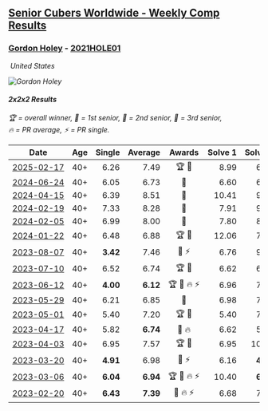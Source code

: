 <style>table {white-space: nowrap;}</style>
<link rel="stylesheet" type="text/css" href="/scw-comp/css/flags.css" />

## [Senior Cubers Worldwide - Weekly Comp Results](/scw-comp/results/)
### [Gordon Holey](README.md) - [2021HOLE01](https://www.worldcubeassociation.org/persons/2021HOLE01?event=222)

<i class="flag flag-US" />&nbsp;United States

![Gordon Holey](1642020105.jpg)

#### 2x2x2 Results

<span style="white-space: nowrap;">🏆 = overall winner</span>, <span style="white-space: nowrap;">🥇 = 1st senior</span>, <span style="white-space: nowrap;">🥈 = 2nd senior</span>, <span style="white-space: nowrap;">🥉 = 3rd senior</span>, <span style="white-space: nowrap;">🔥 = PR average</span>, <span style="white-space: nowrap;">⚡ = PR single</span>.

| Date | Age | Single | Average | Awards | Solve 1 | Solve 2 | Solve 3 | Solve 4 | Solve 5 | Video |
| :--: | :--: | --: | --: | :--: | --: | --: | --: | --: | --: | :-- |
| [2025-02-17](../../results/2025-02-17/222.md) | 40+ | 6.26 | 7.49 | 🏆 🥇 | 8.99 | 6.26 | 7.33 | 7.56 | 7.57 | [Desktop](https://www.facebook.com/766997877/videos/2139389633184119) / [Mobile](https://m.facebook.com/766997877/videos/2139389633184119) |
| [2024-06-24](../../results/2024-06-24/222.md) | 40+ | 6.05 | 6.73 | 🥈 | 6.60 | 6.14 | 7.45 | 6.05 | DNF | [Desktop](https://www.facebook.com/766997877/videos/1204770200552539) / [Mobile](https://m.facebook.com/766997877/videos/1204770200552539) |
| [2024-04-15](../../results/2024-04-15/222.md) | 40+ | 6.39 | 8.51 | 🥈 | 10.41 | 9.10 | 7.21 | 6.39 | 9.22 | [Desktop](https://www.facebook.com/766997877/videos/839433834893068) / [Mobile](https://m.facebook.com/766997877/videos/839433834893068) |
| [2024-02-19](../../results/2024-02-19/222.md) | 40+ | 7.33 | 8.28 | 🥈 | 7.91 | 9.33 | 7.59 | 7.33 | 11.02 | [Desktop](https://www.facebook.com/766997877/videos/313932058365821) / [Mobile](https://m.facebook.com/766997877/videos/313932058365821) |
| [2024-02-05](../../results/2024-02-05/222.md) | 40+ | 6.99 | 8.00 | 🥈 | 7.80 | 8.17 | 6.99 | 9.56 | 8.03 | [Desktop](https://www.facebook.com/766997877/videos/924930515562281) / [Mobile](https://m.facebook.com/766997877/videos/924930515562281) |
| [2024-01-22](../../results/2024-01-22/222.md) | 40+ | 6.48 | 6.88 | 🏆 🥇 | 12.06 | 7.06 | 7.09 | 6.48 | 6.48 | [Desktop](https://www.facebook.com/766997877/videos/390178620155570) / [Mobile](https://m.facebook.com/766997877/videos/390178620155570) |
| [2023-08-07](../../results/2023-08-07/222.md) | 40+ | **3.42** | 7.46 | 🥉 ⚡ | 6.76 | 9.45 | 6.16 | 9.91 | **3.42** | [Desktop](https://www.facebook.com/events/274987855148595/permalink/275271748453539) / [Mobile](https://m.facebook.com/events/274987855148595?view=permalink&id=275271748453539) |
| [2023-07-10](../../results/2023-07-10/222.md) | 40+ | 6.52 | 6.74 | 🏆 🥇 | 6.62 | 6.60 | 6.52 | DNF | 7.01 | [Desktop](https://www.facebook.com/events/198208716234931/permalink/203284699060666) / [Mobile](https://m.facebook.com/events/198208716234931?view=permalink&id=203284699060666) |
| [2023-06-12](../../results/2023-06-12/222.md) | 40+ | **4.00** | **6.12** | 🏆 🥇 🔥 ⚡ | 6.96 | 7.99 | 6.65 | 4.76 | **4.00** | [Desktop](https://www.facebook.com/events/2098018943739146/permalink/2105972822943758) / [Mobile](https://m.facebook.com/events/2098018943739146?view=permalink&id=2105972822943758) |
| [2023-05-29](../../results/2023-05-29/222.md) | 40+ | 6.21 | 6.85 | 🥈 | 6.98 | 7.15 | 6.21 | 6.41 | 7.68 | [Desktop](https://www.facebook.com/766997877/videos/1292437461359326) / [Mobile](https://m.facebook.com/766997877/videos/1292437461359326) |
| [2023-05-01](../../results/2023-05-01/222.md) | 40+ | 5.40 | 7.20 | 🏆 🥇 | 5.40 | 7.81 | 13.85 | 6.96 | 6.84 | [Desktop](https://www.facebook.com/766997877/videos/242919248329723) / [Mobile](https://m.facebook.com/766997877/videos/242919248329723) |
| [2023-04-17](../../results/2023-04-17/222.md) | 40+ | 5.82 | **6.74** | 🥈 🔥 | 6.62 | 5.82 | 5.92 | DNF | 7.68 | [Desktop](https://www.facebook.com/766997877/videos/1308482383404772) / [Mobile](https://m.facebook.com/766997877/videos/1308482383404772) |
| [2023-04-03](../../results/2023-04-03/222.md) | 40+ | 6.95 | 7.57 | 🏆 🥇 | 6.95 | 10.38 | 7.54 | 7.47 | 7.70 | [Desktop](https://www.facebook.com/766997877/videos/610466464311609) / [Mobile](https://m.facebook.com/766997877/videos/610466464311609) |
| [2023-03-20](../../results/2023-03-20/222.md) | 40+ | **4.91** | 6.98 | 🥉 ⚡ | 6.16 | **4.91** | 7.92 | 7.71 | 7.07 | [Desktop](https://www.facebook.com/766997877/videos/776122453700249) / [Mobile](https://m.facebook.com/766997877/videos/776122453700249) |
| [2023-03-06](../../results/2023-03-06/222.md) | 40+ | **6.04** | **6.94** | 🏆 🥇 🔥 ⚡ | 10.40 | **6.04** | 6.84 | 7.26 | 6.71 | [Desktop](https://www.facebook.com/766997877/videos/152878037655854) / [Mobile](https://m.facebook.com/766997877/videos/152878037655854) |
| [2023-02-20](../../results/2023-02-20/222.md) | 40+ | **6.43** | **7.39** | 🥉 🔥 ⚡ | 6.68 | 7.91 | 8.87 | **6.43** | 7.58 | [Desktop](https://www.facebook.com/events/569225115154363/permalink/574076274669247) / [Mobile](https://m.facebook.com/events/569225115154363?view=permalink&id=574076274669247) |


<!-- Global site tag (gtag.js) - Google Analytics -->
<script async src="https://www.googletagmanager.com/gtag/js?id=UA-86348435-3"></script>
<script>window.dataLayer = window.dataLayer || []; function gtag() {dataLayer.push(arguments);} gtag('js', new Date()); gtag('config', 'UA-86348435-3');</script>
